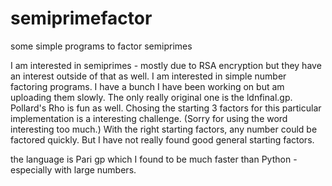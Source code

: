 # semiprimefactor
some simple programs to factor semiprimes

I am interested in semiprimes - mostly due to RSA encryption but 
they have an interest outside of that as well.  I am interested
in simple number factoring programs.  I have a bunch I have been
working on but am uploading them slowly.  The only really original
one is the ldnfinal.gp.  Pollard's Rho is fun as well.  Chosing 
the starting 3 factors for this particular implementation is a
interesting challenge. (Sorry for using the word interesting too
much.) With the right starting factors, any number could be factored
quickly.  But I have not really found good general starting factors.


the language is Pari gp which I found to be much faster than Python - especially with large numbers.


